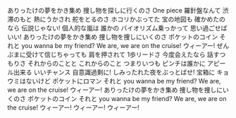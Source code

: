 ありったけの夢をかき集め
捜し物を探しに行くのさ
One piece
羅針盤なんて 渋滞のもと
熱にうかされ 舵をとるのさ
ホコリかぶってた 宝の地図も
確かめたのなら 伝説じゃない!
個人的な嵐は 誰かの
バイオリズム乗っかって
思い過ごせばいい!
ありったけの夢をかき集め
捜し物を捜しにいくのさ
ポケットのコイン それと you wanna be my friend?
We are, we are on the cruise!
ウィーアー!
ぜんぶまに受けて信じちゃっても
肩を押されて 1歩リードさ
今度会えたなら 話すつもりさ
それからのことと これからのこと
つまりいつも ピンチは誰かに
アピール出来る いいチャンス
自意識過剩に!
しみったれた夜をぶっとばせ!
宝箱に キョウミはないけど
ポケットにロマン それと you wanna be my friend?
We are, we are on the cruise!
ウィーアー!
ありったけの夢をかき集め
捜し物を捜しにいくのさ
ポケットのコイン それと you wanna be my friend?
We are, we are on the cruise!
ウィーアー!
ウィーアー!
ウィーアー!
